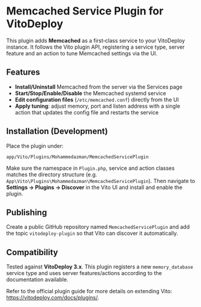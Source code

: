# Memcached Service Plugin for VitoDeploy

This plugin adds **Memcached** as a first‑class service to your VitoDeploy
instance. It follows the Vito plugin API, registering a service type,
server feature and an action to tune Memcached settings via the UI.

## Features

* **Install/Uninstall** Memcached from the server via the Services page
* **Start/Stop/Enable/Disable** the Memcached systemd service
* **Edit configuration files** (`/etc/memcached.conf`) directly from the UI
* **Apply tuning**: adjust memory, port and listen address with a single
  action that updates the config file and restarts the service

## Installation (Development)

Place the plugin under:

```
app/Vito/Plugins/Mohammedazman/MemcachedServicePlugin
```

Make sure the namespace in `Plugin.php`, service and action classes matches
the directory structure (e.g. `App\Vito\Plugins\Mohammedazman\MemcachedServicePlugin`).
Then navigate to **Settings → Plugins → Discover** in the Vito UI and install
and enable the plugin.

## Publishing

Create a public GitHub repository named `MemcachedServicePlugin` and add the
topic `vitodeploy-plugin` so that Vito can discover it automatically.

## Compatibility

Tested against **VitoDeploy 3.x**. This plugin registers a new `memory_database`
service type and uses server features/actions according to the documentation
available.

Refer to the official plugin guide for more details on extending Vito:
<https://vitodeploy.com/docs/plugins/>.
